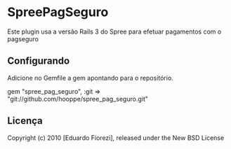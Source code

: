 # SpreePagSeguro

Este plugin usa a versão Rails 3 do Spree para efetuar pagamentos com o pagseguro


## Configurando

Adicione no Gemfile a gem apontando para o repositório.

gem "spree_pag_seguro",        :git => "git://github.com/hooppe/spree_pag_seguro.git"


## Licença
Copyright (c) 2010 [Eduardo Fiorezi], released under the New BSD License
